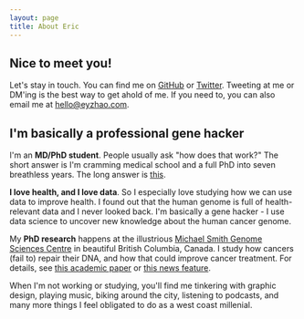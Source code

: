 ```yaml
---
layout: page
title: About Eric
---
```

## Nice to meet you!

Let's stay in touch. You can find me on [GitHub](https://github.com/eyzhao) or [Twitter](https://twitter.com/zhaoez). Tweeting at me or DM'ing is the best way to get ahold of me. If you need to, you can also email me at [hello@eyzhao.com](mailto:hello@eyzhao.com).

## I'm basically a professional gene hacker

I'm an **MD/PhD student**. People usually ask "how does that work?" The short answer is I'm cramming medical school and a full PhD into seven breathless years. The long answer is [this](http://mdprogram.med.ubc.ca/mdphd/).

**I love health, and I love data**. So I especially love studying how we can use data to improve health. I found out that the human genome is full of health-relevant data and I never looked back. I'm basically a gene hacker - I use data science to uncover new knowledge about the human cancer genome.

My **PhD research** happens at the illustrious [Michael Smith Genome Sciences Centre](http://bcgsc.ca/) in beautiful British Columbia, Canada. I study how cancers (fail to) repair their DNA, and how that could improve cancer treatment. For details, see [this academic paper](https://www.ncbi.nlm.nih.gov/pubmed/29246904) or [this news feature](http://www.aacr.org/Newsroom/Pages/News-Release-Detail.aspx?ItemID=1138#.Wr8vvojwbic).

When I'm not working or studying, you'll find me tinkering with graphic design, playing music, biking around the city, listening to podcasts, and many more things I feel obligated to do as a west coast millenial.

